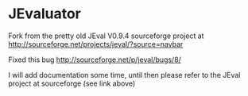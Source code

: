 JEvaluator
==========

Fork from the pretty old JEval V0.9.4 sourceforge project at http://sourceforge.net/projects/jeval/?source=navbar

Fixed this bug http://sourceforge.net/p/jeval/bugs/8/

I will add documentation some time, until then please refer to the JEval project at sourceforge (see link above)

